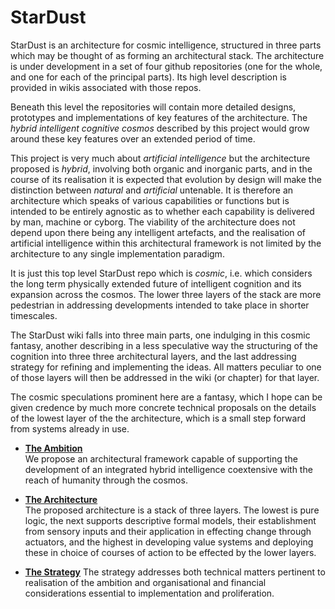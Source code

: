 # StarDust

StarDust is an architecture for cosmic intelligence, structured in three parts which may be thought of as forming an architectural stack.
The architecture is under development in a set of four github repositories (one for the whole, and one for each of the principal parts).
Its high level description is provided in wikis associated with those repos.

Beneath this level the repositories will contain more detailed designs, prototypes and implementations of key features of the architecture.
The _hybrid intelligent cognitive cosmos_ described by this project would grow around these key features over an extended period of time.

This project is very much about _artificial intelligence_ but the architecture proposed is _hybrid_, involving both organic and inorganic parts, and in the course of its realisation it is expected that evolution by design will make the distinction between _natural_ and _artificial_ untenable.
It is therefore an architecture which speaks of various capabilities or functions but is intended to be entirely agnostic as to whether each capability is delivered by man, machine or cyborg.
The viability of the architecture does not depend upon there being any intelligent artefacts, and the realisation of artificial intelligence within this architectural framework is not limited by the architecture to any single implementation paradigm. 

It is just this top level StarDust repo which is _cosmic_, i.e. which considers the long term physically extended future of intelligent cognition and its expansion across the cosmos.
The lower three layers of the stack are more pedestrian in addressing developments intended to take place in shorter timescales.

The StarDust wiki falls into three main parts, one indulging in this cosmic fantasy, another describing in a less speculative way the structuring of the cognition into three three architectural layers, and the last addressing strategy for refining and implementing the ideas.
All matters peculiar to one of those layers will then be addressed in the wiki (or chapter) for that layer.

The cosmic speculations prominent here are a fantasy, which I hope can be given credence by much more concrete technical proposals on the details of the lowest layer of the the architecture, which is a small step forward from systems already in use.

- **[The Ambition](The-Ambition)**  
We propose an architectural framework capable of supporting the development of an integrated hybrid intelligence coextensive with the reach of humanity through the cosmos.

- **[The Architecture](The-Architecture)**  
The proposed architecture is a stack of three layers.
The lowest is pure logic, the next supports descriptive formal models, their establishment from sensory inputs and their application in effecting change through actuators, and the highest in developing value systems and deploying these in choice of courses of action to be effected by the lower layers.

- **[The Strategy](The-Strategy)**
The strategy addresses both technical matters pertinent to realisation of the ambition and organisational and financial considerations essential to implementation and proliferation.




